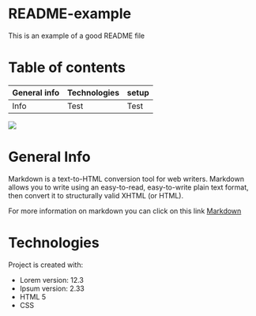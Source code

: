 # README-example
This is an example of a good README file

# Table of contents

General info    | Technologies     | setup 
------------- | ------------- | --------    |
Info      |  Test         |   Test      |


<img src="https://https://github.com/FeverCode/README-example/blob/main/download.jpeg">

# General Info
Markdown is a text-to-HTML conversion tool for web writers. Markdown allows you to write using an easy-to-read, easy-to-write plain text format, then convert it to structurally valid XHTML (or HTML).

For more information on markdown you can click on this link <a href="https://en.wikipedia.org/wiki/Markdown">Markdown</a>

# Technologies

Project is created with:
* Lorem version: 12.3
* Ipsum version: 2.33
* HTML 5
* CSS









